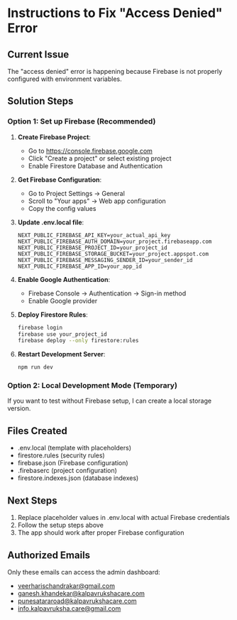 # Instructions to Fix "Access Denied" Error

## Current Issue
The "access denied" error is happening because Firebase is not properly configured with environment variables.

## Solution Steps

### Option 1: Set up Firebase (Recommended)

1. **Create Firebase Project**:
   - Go to https://console.firebase.google.com
   - Click "Create a project" or select existing project
   - Enable Firestore Database and Authentication

2. **Get Firebase Configuration**:
   - Go to Project Settings → General
   - Scroll to "Your apps" → Web app configuration
   - Copy the config values

3. **Update .env.local file**:
   ```
   NEXT_PUBLIC_FIREBASE_API_KEY=your_actual_api_key
   NEXT_PUBLIC_FIREBASE_AUTH_DOMAIN=your_project.firebaseapp.com
   NEXT_PUBLIC_FIREBASE_PROJECT_ID=your_project_id
   NEXT_PUBLIC_FIREBASE_STORAGE_BUCKET=your_project.appspot.com
   NEXT_PUBLIC_FIREBASE_MESSAGING_SENDER_ID=your_sender_id
   NEXT_PUBLIC_FIREBASE_APP_ID=your_app_id
   ```

4. **Enable Google Authentication**:
   - Firebase Console → Authentication → Sign-in method
   - Enable Google provider

5. **Deploy Firestore Rules**:
   ```bash
   firebase login
   firebase use your_project_id
   firebase deploy --only firestore:rules
   ```

6. **Restart Development Server**:
   ```bash
   npm run dev
   ```

### Option 2: Local Development Mode (Temporary)

If you want to test without Firebase setup, I can create a local storage version.

## Files Created
- .env.local (template with placeholders)
- firestore.rules (security rules)
- firebase.json (Firebase configuration)
- .firebaserc (project configuration)
- firestore.indexes.json (database indexes)

## Next Steps
1. Replace placeholder values in .env.local with actual Firebase credentials
2. Follow the setup steps above
3. The app should work after proper Firebase configuration

## Authorized Emails
Only these emails can access the admin dashboard:
- veerharischandrakar@gmail.com
- ganesh.khandekar@kalpavrukshacare.com
- punesatararoad@kalpavrukshacare.com
- info.kalpavruksha.care@gmail.com